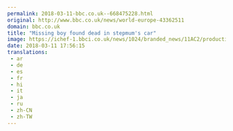 ```yaml
---
permalink: 2018-03-11-bbc.co.uk--668475228.html
original: http://www.bbc.co.uk/news/world-europe-43362511
domain: bbc.co.uk
title: "Missing boy found dead in stepmum's car"
image: https://ichef-1.bbci.co.uk/news/1024/branded_news/11AC2/production/_100368327_mediaitem100365419.jpg
date: 2018-03-11 17:56:15
translations: 
 - ar
 - de
 - es
 - fr
 - hi
 - it
 - ja
 - ru
 - zh-CN
 - zh-TW
---
```



